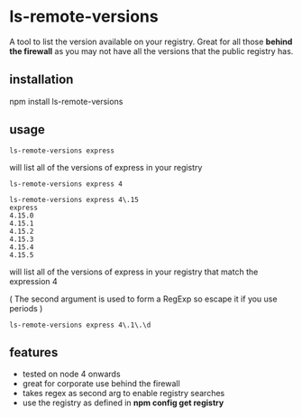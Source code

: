 # ls-remote-versions

A tool to list the version available on your registry. Great for all those **behind the firewall** as you may not have all
the versions that the public registry has.

## installation

npm install ls-remote-versions

## usage

```
ls-remote-versions express
```

will list all of the versions of express in your registry

```
ls-remote-versions express 4
```

```
ls-remote-versions express 4\.15
express
4.15.0
4.15.1
4.15.2
4.15.3
4.15.4
4.15.5
```

will list all of the versions of express in your registry that match the expression 4

( The second argument is used to form a RegExp so escape it if you use periods )


```
ls-remote-versions express 4\.1\.\d
```

## features

- tested on node 4 onwards
- great for corporate use behind the firewall
- takes regex as second arg to enable registry searches
- use the registry as defined in **npm config get registry**
